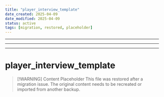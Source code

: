 ```yaml
---
title: "player_interview_template"
date_created: 2025-04-09
date_modified: 2025-04-09
status: active
tags: [migration, restored, placeholder]
---
```


---

---

---

# player_interview_template

> [\!WARNING] Content Placeholder
> This file was restored after a migration issue. The original content needs to be recreated or imported from another backup.

